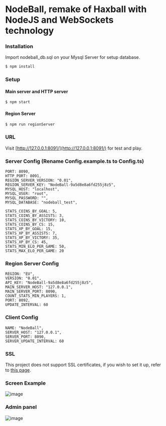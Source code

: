 # NodeBall, remake of Haxball with NodeJS and WebSockets technology

### Installation
Import nodeball_db.sql on your Mysql Server for setup database.

```sh
$ npm install
```

### Setup

#### Main server and HTTP server
```sh
$ npm start
```

#### Region Server
```sh
$ npm run regionServer
```

### URL
Visit [http://127.0.0.1:8091/](http://127.0.0.1:8091/) for test and play. 

### Server Config (Rename Config.example.ts to Config.ts)
```
PORT: 8090,
HTTP_PORT: 8091,
REGION_SERVER_VERSION: "0.01",
REGION_SERVER_KEY: "NodeBall-9a5d8e8a6fd255j8z5",
MYSQL_HOST: "localhost",
MYSQL_USER: "root",
MYSQL_PASSWORD: "",
MYSQL_DATABASE: "nodeball_test",

STATS_COINS_BY_GOAL: 5,
STATS_COINS_BY_ASSISTS: 3,
STATS_COINS_BY_VICTORY: 10,
STATS_COINS_BY_CS: 15,
STATS_XP_BY_GOAL: 15,
STATS_XP_BY_ASSISTS: 7,
STATS_XP_BY_VICTORY: 35,
STATS_XP_BY_CS: 45,
STATS_MIN_ELO_PER_GAME: 50,
STATS_MAX_ELO_PER_GAME: 20
```

### Region Server Config
```
REGION: "EU",
VERSION: "0.01",
API_KEY: "NodeBall-9a5d8e8a6fd255j8z5",
MAIN_SERVER_HOST: "127.0.0.1",
MAIN_SERVER_PORT: 8090,
COUNT_STATS_MIN_PLAYERS: 1,
PORT: 8092,
UPDATE_INTERVAL: 60
```

### Client Config
```
NAME: "NodeBall",
SERVER_HOST: "127.0.0.1",
SERVER_PORT: 8090,
SERVER_UPDATE_INTERVAL: 60
```

### SSL
This project does not support SSL certificates, if you wish to set it up, refer to [this page](https://github.com/websockets/ws#external-https-server).

### Screen Example
![image](https://i.imgur.com/IouXwYo.gif)

### Admin panel 
![image](https://i.imgur.com/DK1sHzU.gif)